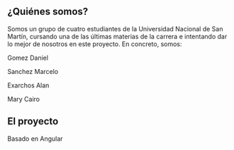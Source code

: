 

## ¿Quiénes somos?

Somos un grupo de cuatro estudiantes de la Universidad Nacional de San Martín, cursando una de las últimas materias de la carrera e intentando dar lo mejor de nosotros en este proyecto. En concreto, somos:

Gomez Daniel

Sanchez Marcelo

Exarchos Alan

Mary Cairo

## El proyecto

Basado en Angular

